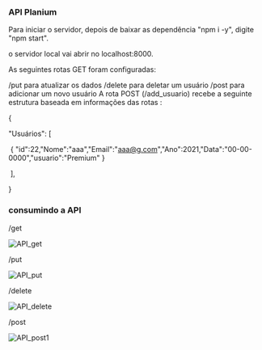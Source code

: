 ﻿### API Planium

Para iniciar o servidor, depois de baixar as dependência "npm i -y", digite "npm start".

o servidor local vai abrir no localhost:8000.

As seguintes rotas GET foram configuradas:

/put
para atualizar os dados
/delete
para deletar um usuário
/post
para adicionar um novo usuário
A rota POST (/add_usuario) recebe a seguinte estrutura baseada em informações das rotas :

{

"Usuários": [

​ { "id":22,"Nome":"aaa","Email":"aaa@g.com","Ano":2021,"Data":"00-00-0000","usuario":"Premium" }

​ ],

}


### consumindo a API ###
/get

![API_get](https://user-images.githubusercontent.com/83413866/177044718-4748a7ac-51fd-405f-9fc3-db741e433a4b.gif)

/put

![API_put](https://user-images.githubusercontent.com/83413866/177044831-9d776596-823f-4008-9cb7-7e566b9fc1d1.gif)

/delete

![API_delete](https://user-images.githubusercontent.com/83413866/177044868-19396435-12b1-4e34-bbd3-2153302a4bc2.gif)

/post

![API_post1](https://user-images.githubusercontent.com/83413866/177044780-3f789940-ee2f-4dce-9bee-03497d378a53.gif)




